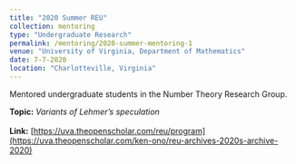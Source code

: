 ```yaml
---
title: "2020 Summer REU"
collection: mentoring
type: "Undergraduate Research"
permalink: /mentoring/2020-summer-mentoring-1
venue: "University of Virginia, Department of Mathematics"
date: 7-7-2020
location: "Charlotteville, Virginia"
---
```


Mentored undergraduate students in the Number Theory Research Group.

**Topic:** *Variants of Lehmer’s speculation* <br><br>
**Link:** [https://uva.theopenscholar.com/reu/program](https://uva.theopenscholar.com/ken-ono/reu-archives-2020s-archive-2020)

<!--
Heading 1
======

Heading 2
======

Heading 3
======
-->



